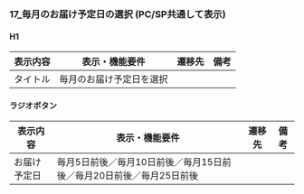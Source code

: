 ### 17_毎月のお届け予定日の選択 (PC/SP共通して表示)
#### H1
|表示内容|表示・機能要件|遷移先|備考|
|---|---|---|---|
|タイトル|毎月のお届け予定日を選択|||

#### ラジオボタン
|表示内容|表示・機能要件|遷移先|備考|
|---|---|---|---|
|お届け予定日|毎月5日前後／毎月10日前後／毎月15日前後／毎月20日前後／毎月25日前後|||